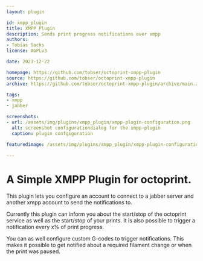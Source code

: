 ```yaml
---
layout: plugin

id: xmpp_plugin
title: XMPP Plugin
description: Sends print progress notifications over xmpp
authors:
- Tobias Sachs
license: AGPLv3

date: 2023-12-22

homepage: https://github.com/tobser/octoprint-xmpp-plugin
source: https://github.com/tobser/octoprint-xmpp-plugin
archive: https://github.com/tobser/octoprint-xmpp-plugin/archive/main.zip

tags:
- xmpp
- jabber

screenshots:
- url: /assets/img/plugins/xmpp_plugin/xmpp-plugin-configuration.png
  alt: screenshot configurationdialog for the xmpp-plugin
  caption: plugin confgiguration

featuredimage: /assets/img/plugins/xmpp_plugin/xmpp-plugin-configuration.png

---
```


# A Simple XMPP Plugin for octoprint.

This plugin lets you configure an account to connect to a jabber server and another xmpp
account to send the notifications to.

Currently this plugin can inform you about the start/stop of the octoprint service as well
as the start/stop of your prints. It is also possible to trigger a notification every x%
of print progress.

You can as well configure custom G-codes to trigger notifications. This makes it possible
to get notified about a required filament change or when the print was paused.

